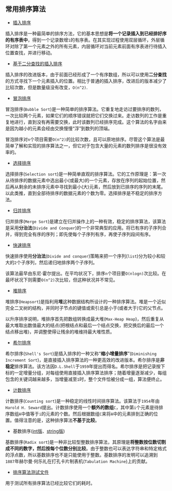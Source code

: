 ## 常用排序算法

- [插入排序](./InsertionSort.h)

插入排序是一种最简单的排序方法，它的基本思想是**将一个记录插入到已经排好序的有序表中**，得到一个记录数增`1`的有序表。在其实现过程使用双层循环，外层循环对除了第一个元素之外的所有元素，内层循环对当前元素前面有序表进行待插入位置查找，并进行移动。

- [基于二分查找的插入排序](./BInsertionSort.h)

插入排序的改进版本，由于前面已经形成了一个有序数组，所以可以使用**二分查找**的方式寻找下一个元素插入的位置。相比于普通的插入排序，改进后的版本减少了比较次数，但是数量级没有改变，`O(n^2)`.

- [冒泡排序](./BubbleSort.h)

冒泡排序(`Bubble Sort`)是一种简单的排序算法。它重复地走访过要排序的数列，一次比较两个元素，如果它们的顺序错误就把它们交换过来。走访数列的工作是重复地进行，直到没有再需要交换，此时该数列已经排序完成。这个算法的名字由来是因为越小的元素会经由交换慢慢“浮”到数列的顶端。

冒泡排序对`n`个项目需要`O(n^2)`的比较次数，且可以原地排序。尽管这个算法是最简单了解和实现的排序算法之一，但它对于包含大量的元素的数列排序是很没有效率的。

- [选择排序](./SelectionSort.h)

选择排序(`Selection sort`)是一种简单直观的排序算法。它的工作原理是：第一次从待排序的数据元素中选出最小(或最大)的一个元素，存放在序列的起始位置，然后再从剩余的未排序元素中寻找到最小(大)元素，然后放到已排序的序列的末尾。以此类推，直到全部待排序的数据元素的个数为零。选择排序是不稳定的排序方法。

- [归并排序](./MergeSort.h)

归并排序(`Merge Sort`)是建立在归并操作上的一种有效，稳定的排序算法，该算法是采用**分治法**(`Divide and Conquer`)的一个非常典型的应用。将已有序的子序列合并，得到完全有序的序列；即先使每个子序列有序，再使子序列段间有序。

- [快速排序](./QuickSort.h)

快速排序使用**分治法**(`Divide and conquer`)策略来把一个序列(`list`)分为较小和较大的`2`个子序列，然后递归地排序两个子序列。

该算法最早由东尼·霍尔提出。在平均状况下，排序`n`个项目要`O(nlogn)`次比较。在最坏状况下则需要`O(n^2)`次比较，但这种状况并不常见。

- [堆排序](./HeapSort.h)

堆排序(`Heapsort`)是指利用**堆**这种数据结构所设计的一种排序算法。堆是一个近似完全二叉树的结构，并同时子节点的键值或索引总是小于(或者大于)它的父节点。

以升序排序说明，堆排序首先把数组转换成最大堆(`Max-Heap Heap`)，然后重复从最大堆取出数值最大的结点(把根结点和最后一个结点交换，把交换后的最后一个结点移出堆)，并调整使得让残余的堆维持最大堆性质。

- [希尔排序](./ShellSort.h)

希尔排序(`Shell's Sort`)是插入排序的一种又称“**缩小增量排序**”(`Diminishing Increment Sort`)，是直接插入排序算法的一种更高效的改进版本。希尔排序是**非稳定**排序算法。该方法因`D.L.Shell`于`1959`年提出而得名。希尔排序是把记录按下标的一定增量分组，对每组使用直接插入排序算法排序；随着增量逐渐减少，每组包含的关键词越来越多，当增量减至`1`时，整个文件恰被分成一组，算法便终止。

- [计数排序](./CountSort.h)

计数排序(`Counting sort`)是一种稳定的线性时间排序算法。该算法于`1954`年由`Harold H. Seward`提出。计数排序使用一个**额外的数组**`C`，其中第`i`个元素是待排序数组`A`中值等于`i`的元素的个数。然后根据数组`C`来将`A`中的元素排到正确的位置。值得注意的是，这种排序算法**不基于比较**。

- 基数排序([int版](./RadixSort_int.h)、[string版](./RadixSort_string.h))

基数排序(`Radix sort`)是一种非比较型整数排序算法，其原理是**将整数按位数切割成不同的数字，然后按每个位数分别比较**。由于整数也可以表达字符串和特定格式的浮点数，所以基数排序也不是只能使用于整数。基数排序的发明可以追溯到`1887`年赫尔曼·何乐礼在打孔卡片制表机(`Tabulation Machine`)上的贡献。

- [排序算法测试文件](./sort_test.cpp)

用于测试所有排序算法已经比较它们的耗时。
